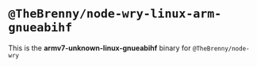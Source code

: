 # `@TheBrenny/node-wry-linux-arm-gnueabihf`

This is the **armv7-unknown-linux-gnueabihf** binary for `@TheBrenny/node-wry`
